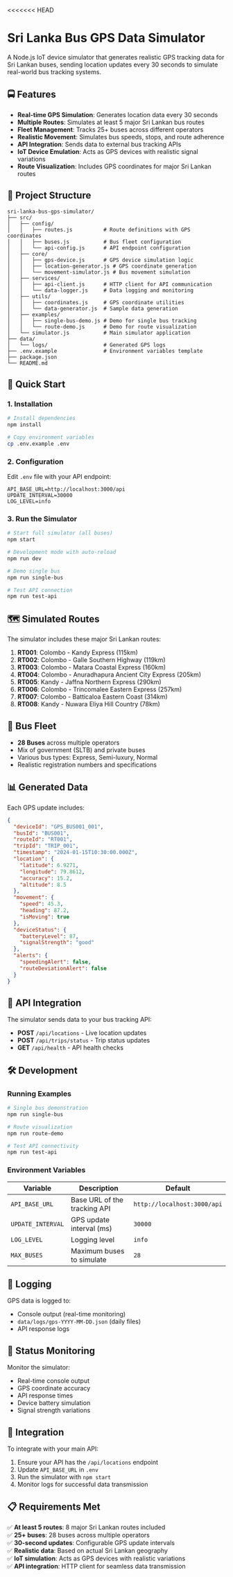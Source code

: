 <<<<<<< HEAD
# Sri Lanka Bus GPS Data Simulator

A Node.js IoT device simulator that generates realistic GPS tracking data for Sri Lankan buses, sending location updates every 30 seconds to simulate real-world bus tracking systems.

## 🚍 Features

- **Real-time GPS Simulation**: Generates location data every 30 seconds
- **Multiple Routes**: Simulates at least 5 major Sri Lankan bus routes
- **Fleet Management**: Tracks 25+ buses across different operators
- **Realistic Movement**: Simulates bus speeds, stops, and route adherence
- **API Integration**: Sends data to external bus tracking APIs
- **IoT Device Emulation**: Acts as GPS devices with realistic signal variations
- **Route Visualization**: Includes GPS coordinates for major Sri Lankan routes

## 📁 Project Structure

```
sri-lanka-bus-gps-simulator/
├── src/
│   ├── config/
│   │   ├── routes.js          # Route definitions with GPS coordinates
│   │   ├── buses.js           # Bus fleet configuration
│   │   └── api-config.js      # API endpoint configuration
│   ├── core/
│   │   ├── gps-device.js      # GPS device simulation logic
│   │   ├── location-generator.js # GPS coordinate generation
│   │   └── movement-simulator.js # Bus movement simulation
│   ├── services/
│   │   ├── api-client.js      # HTTP client for API communication
│   │   └── data-logger.js     # Data logging and monitoring
│   ├── utils/
│   │   ├── coordinates.js     # GPS coordinate utilities
│   │   └── data-generator.js  # Sample data generation
│   ├── examples/
│   │   ├── single-bus-demo.js # Demo for single bus tracking
│   │   └── route-demo.js      # Demo for route visualization
│   └── simulator.js           # Main simulator application
├── data/
│   └── logs/                  # Generated GPS logs
├── .env.example               # Environment variables template
├── package.json
└── README.md
```

## 🚀 Quick Start

### 1. Installation

```bash
# Install dependencies
npm install

# Copy environment variables
cp .env.example .env
```

### 2. Configuration

Edit `.env` file with your API endpoint:

```env
API_BASE_URL=http://localhost:3000/api
UPDATE_INTERVAL=30000
LOG_LEVEL=info
```

### 3. Run the Simulator

```bash
# Start full simulator (all buses)
npm start

# Development mode with auto-reload
npm run dev

# Demo single bus
npm run single-bus

# Test API connection
npm run test-api
```

## 🗺️ Simulated Routes

The simulator includes these major Sri Lankan routes:

1. **RT001**: Colombo - Kandy Express (115km)
2. **RT002**: Colombo - Galle Southern Highway (119km)
3. **RT003**: Colombo - Matara Coastal Express (160km)
4. **RT004**: Colombo - Anuradhapura Ancient City Express (205km)
5. **RT005**: Kandy - Jaffna Northern Express (290km)
6. **RT006**: Colombo - Trincomalee Eastern Express (257km)
7. **RT007**: Colombo - Batticaloa Eastern Coast (314km)
8. **RT008**: Kandy - Nuwara Eliya Hill Country (78km)

## 🚌 Bus Fleet

- **28 Buses** across multiple operators
- Mix of government (SLTB) and private buses
- Various bus types: Express, Semi-luxury, Normal
- Realistic registration numbers and specifications

## 📊 Generated Data

Each GPS update includes:

```json
{
  "deviceId": "GPS_BUS001_001",
  "busId": "BUS001",
  "routeId": "RT001",
  "tripId": "TRIP_001",
  "timestamp": "2024-01-15T10:30:00.000Z",
  "location": {
    "latitude": 6.9271,
    "longitude": 79.8612,
    "accuracy": 15.2,
    "altitude": 8.5
  },
  "movement": {
    "speed": 45.3,
    "heading": 87.2,
    "isMoving": true
  },
  "deviceStatus": {
    "batteryLevel": 87,
    "signalStrength": "good"
  },
  "alerts": {
    "speedingAlert": false,
    "routeDeviationAlert": false
  }
}
```

## 🔧 API Integration

The simulator sends data to your bus tracking API:

- **POST** `/api/locations` - Live location updates
- **POST** `/api/trips/status` - Trip status updates
- **GET** `/api/health` - API health checks

## 🛠️ Development

### Running Examples

```bash
# Single bus demonstration
npm run single-bus

# Route visualization
npm run route-demo

# Test API connectivity
npm run test-api
```

### Environment Variables

| Variable | Description | Default |
|----------|-------------|---------|
| `API_BASE_URL` | Base URL of the tracking API | `http://localhost:3000/api` |
| `UPDATE_INTERVAL` | GPS update interval (ms) | `30000` |
| `LOG_LEVEL` | Logging level | `info` |
| `MAX_BUSES` | Maximum buses to simulate | `28` |

## 📝 Logging

GPS data is logged to:
- Console output (real-time monitoring)
- `data/logs/gps-YYYY-MM-DD.json` (daily files)
- API response logs

## 🚦 Status Monitoring

Monitor the simulator:
- Real-time console output
- GPS coordinate accuracy
- API response times
- Device battery simulation
- Signal strength variations

## 🤝 Integration

To integrate with your main API:

1. Ensure your API has the `/api/locations` endpoint
2. Update `API_BASE_URL` in `.env`
3. Run the simulator with `npm start`
4. Monitor logs for successful data transmission

## 📋 Requirements Met

✅ **At least 5 routes**: 8 major Sri Lankan routes included  
✅ **25+ buses**: 28 buses across multiple operators  
✅ **30-second updates**: Configurable GPS update intervals  
✅ **Realistic data**: Based on actual Sri Lankan geography  
✅ **IoT simulation**: Acts as GPS devices with realistic variations  
✅ **API integration**: HTTP client for seamless data transmission


